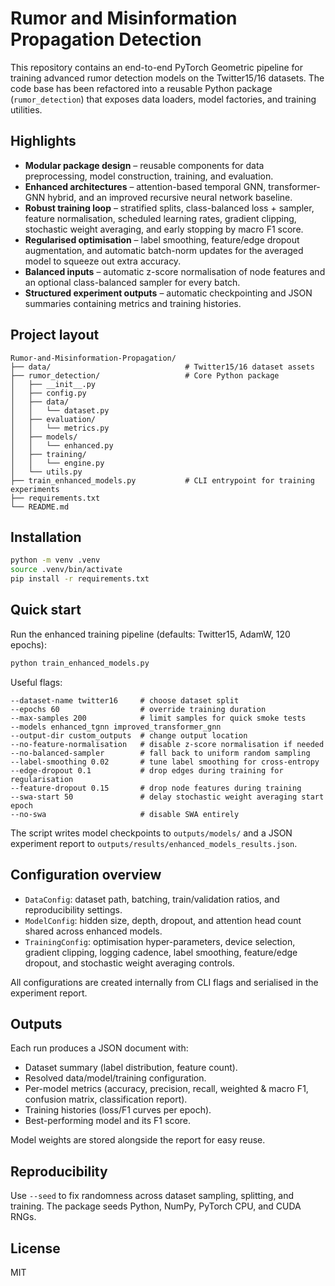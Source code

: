 # Rumor and Misinformation Propagation Detection

This repository contains an end-to-end PyTorch Geometric pipeline for training advanced rumor detection models on the Twitter15/16 datasets. The code base has been refactored into a reusable Python package (`rumor_detection`) that exposes data loaders, model factories, and training utilities.

## Highlights
- **Modular package design** – reusable components for data preprocessing, model construction, training, and evaluation.
- **Enhanced architectures** – attention-based temporal GNN, transformer-GNN hybrid, and an improved recursive neural network baseline.
- **Robust training loop** – stratified splits, class-balanced loss + sampler, feature normalisation, scheduled learning rates, gradient clipping, stochastic weight averaging, and early stopping by macro F1 score.
- **Regularised optimisation** – label smoothing, feature/edge dropout augmentation, and automatic batch-norm updates for the averaged model to squeeze out extra accuracy.
- **Balanced inputs** – automatic z-score normalisation of node features and an optional class-balanced sampler for every batch.
- **Structured experiment outputs** – automatic checkpointing and JSON summaries containing metrics and training histories.

## Project layout
```
Rumor-and-Misinformation-Propagation/
├── data/                              # Twitter15/16 dataset assets
├── rumor_detection/                   # Core Python package
│   ├── __init__.py
│   ├── config.py
│   ├── data/
│   │   └── dataset.py
│   ├── evaluation/
│   │   └── metrics.py
│   ├── models/
│   │   └── enhanced.py
│   ├── training/
│   │   └── engine.py
│   └── utils.py
├── train_enhanced_models.py           # CLI entrypoint for training experiments
├── requirements.txt
└── README.md
```

## Installation
```bash
python -m venv .venv
source .venv/bin/activate
pip install -r requirements.txt
```

## Quick start
Run the enhanced training pipeline (defaults: Twitter15, AdamW, 120 epochs):
```bash
python train_enhanced_models.py
```

Useful flags:
```
--dataset-name twitter16     # choose dataset split
--epochs 60                  # override training duration
--max-samples 200            # limit samples for quick smoke tests
--models enhanced_tgnn improved_transformer_gnn
--output-dir custom_outputs  # change output location
--no-feature-normalisation   # disable z-score normalisation if needed
--no-balanced-sampler        # fall back to uniform random sampling
--label-smoothing 0.02       # tune label smoothing for cross-entropy
--edge-dropout 0.1           # drop edges during training for regularisation
--feature-dropout 0.15       # drop node features during training
--swa-start 50               # delay stochastic weight averaging start epoch
--no-swa                     # disable SWA entirely
```

The script writes model checkpoints to `outputs/models/` and a JSON experiment report to `outputs/results/enhanced_models_results.json`.

## Configuration overview
- `DataConfig`: dataset path, batching, train/validation ratios, and reproducibility settings.
- `ModelConfig`: hidden size, depth, dropout, and attention head count shared across enhanced models.
- `TrainingConfig`: optimisation hyper-parameters, device selection, gradient clipping, logging cadence, label smoothing, feature/edge dropout, and stochastic weight averaging controls.

All configurations are created internally from CLI flags and serialised in the experiment report.

## Outputs
Each run produces a JSON document with:
- Dataset summary (label distribution, feature count).
- Resolved data/model/training configuration.
- Per-model metrics (accuracy, precision, recall, weighted & macro F1, confusion matrix, classification report).
- Training histories (loss/F1 curves per epoch).
- Best-performing model and its F1 score.

Model weights are stored alongside the report for easy reuse.

## Reproducibility
Use `--seed` to fix randomness across dataset sampling, splitting, and training. The package seeds Python, NumPy, PyTorch CPU, and CUDA RNGs.

## License
MIT
